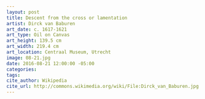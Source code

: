 ```yaml
---
layout: post
title: Descent from the cross or lamentation
artist: Dirck van Baburen
art_date: c. 1617-1621
art_type: Oil on Canvas
art_height: 139.5 cm
art_width: 219.4 cm
art_location: Centraal Museum, Utrecht
image: 08-21.jpg
date: 2016-08-21 12:00:00 -05:00
categories:
tags:
cite_author: Wikipedia
cite_url: http://commons.wikimedia.org/wiki/File:Dirck_van_Baburen.jpg
---
```

